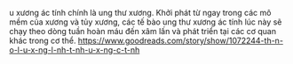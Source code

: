 u xương ác tính chính là ung thư xương. Khởi phát từ ngay trong các mô mềm của xương và tủy xương, các tế bào ung thư xương ác tính lúc này sẽ chạy theo dòng tuần hoàn máu đến xâm lấn và phát triển tại các cơ quan khác trong cơ thể.
https://www.goodreads.com/story/show/1072244-th-n-o-l-u-x-ng-l-nh-t-nh-u-x-ng-c-t-nh
